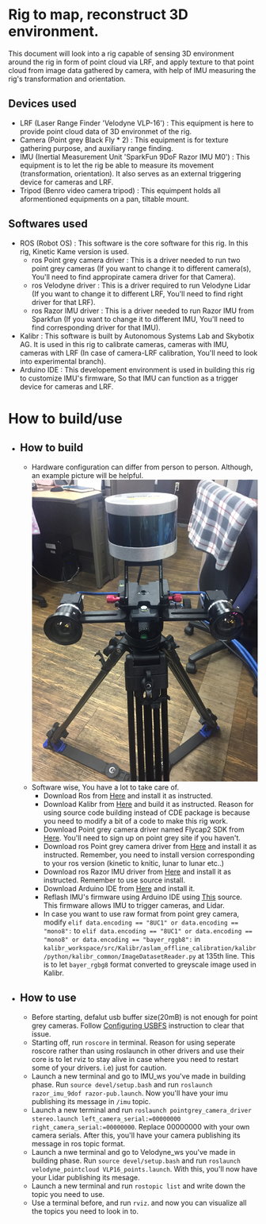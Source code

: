 # Rig to map, reconstruct 3D environment.
This document will look into a rig capable of sensing 3D environment around the rig in form of point cloud via LRF, and apply texture to that point cloud from image data gathered by camera, with help of IMU measuring the rig's transformation and orientation.

## Devices used
- LRF (Laser Range Finder 'Velodyne VLP-16') : This equipment is here to provide point cloud data of 3D environmet of the rig.
- Camera (Point grey Black Fly * 2) : This equipment is for texture gathering purpose, and auxiliary range finding. 
- IMU (Inertial Measurement Unit 'SparkFun 9DoF Razor IMU M0') : This equipment is to let the rig be able to measure its movement (transformation, orientation). It also serves as an external triggering device for cameras and LRF.
- Tripod (Benro video camera tripod) : This equimpent holds all aformentioned equipments on a pan, tiltable mount.

## Softwares used
- ROS (Robot OS) : This software is the core software for this rig. In this rig, Kinetic Kame version is used.
  - ros Point grey camera driver : This is a driver needed to run two point grey cameras (If you want to change it to different camera(s), You'll need to find appropirate camera driver for that Camera).
  - ros Velodyne driver : This is a driver required to run Velodyne Lidar (If you want to change it to different LRF, You'll need to find right driver for that LRF).
  - ros Razor IMU driver : This is a driver needed to run Razor IMU from Sparkfun (If you want to change it to different IMU, You'll need to find corresponding driver for that IMU).
- Kalibr : This software is built by Autonomous Systems Lab and Skybotix AG. It is used in this rig to calibrate cameras, cameras with IMU, cameras with LRF (In case of camera-LRF calibration, You'll need to look into experimental branch).
- Arduino IDE : This developement environment is used in building this rig to customize IMU's firmware, So that IMU can function as a trigger device for cameras and LRF.

# How to build/use
- ## How to build
     - Hardware configuration can differ from person to person. Although, an example picture will be helpful.
     ![NEW_RIG](https://raw.githubusercontent.com/KnoxKang/KnoxKang-Company-work/master/Images/NEW_RIG.jpeg)
     - Software wise, You have a lot to take care of.
       - Download Ros from [Here](http://wiki.ros.org/kinetic/Installation) and install it as instructed.
       - Download Kalibr from [Here](https://github.com/ethz-asl/kalibr/wiki/installation#b-building-from-source) and build it as instructed. Reason for using source code building instead of CDE package is because you need to modify a bit of a code to make this rig work.
       - Download Point grey camera driver named Flycap2 SDK from [Here](https://www.ptgrey.com/support/downloads). You'll need to sign up on point grey site if you haven't.
       - Download ros Point grey camera driver from [Here](http://wiki.ros.org/pointgrey_camera_driver) and install it as instructed. Remember, you need to install version corresponding to your ros version (kinetic to knitic, lunar to lunar etc..)
       - Download ros Razor IMU driver from [Here](http://wiki.ros.org/razor_imu_9dof) and install it as instructed. Remember to use source install.
       - Download Arduino IDE from [Here](https://www.arduino.cc/en/Main/Software) and install it.
       - Reflash IMU's firmware using Arduino IDE using [This](https://github.com/KnoxKang/KnoxKang-Company-work/blob/master/Razor_AHRS.ino) source. This firmware allows IMU to trigger cameras, and Lidar.
       - In case you want to use raw format from point grey camera, modify  `elif data.encoding == "8UC1" or data.encoding == "mono8":` to `elif data.encoding == "8UC1" or data.encoding == "mono8" or data.encoding == "bayer_rggb8":` in `kalibr_workspace/src/Kalibr/aslam_offline_calibration/kalibr/python/kalibr_common/ImageDatasetReader.py` at 135th line. This is to let `bayer_rgbg8` format converted to greyscale image used in Kalibr.
- ## How to use
     - Before starting, defalut usb buffer size(20mB) is not enough for point grey cameras. Follow [Configuring USBFS](https://www.ptgrey.com/tan/10685) instruction to clear that issue.
     - Starting off, run `roscore` in terminal. Reason for using seperate roscore rather than using roslaunch in other drivers and use their core is to let rviz to stay alive in case where you need to restart some of your drivers. i.e) just for caution.
     - Launch a new terminal and go to IMU_ws you've made in building phase. Run `source devel/setup.bash` and run `roslaunch razor_imu_9dof razor-pub.launch`. Now you'll have your imu publishing its message in `/imu` topic.
     - Launch a new terminal and run `roslaunch pointgrey_camera_driver stereo.launch left_camera_serial:=00000000 right_camera_serial:=00000000`. Replace 00000000 with your own camera serials. After this, you'll have your camera publishing its message in ros topic format.
     - Launch a nwe terminal and go to Velodyne_ws you've made in building phase. Run `source devel/setup.bash` and run `roslaunch velodyne_pointcloud VLP16_points.launch`. With this, you'll now have your Lidar publishing its mesage.
     - Launch a new terminal and run `rostopic list` and write down the topic you need to use. 
     - Use a terminal before, and run `rviz`. and now you can visualize all the topics you need to look in to.
